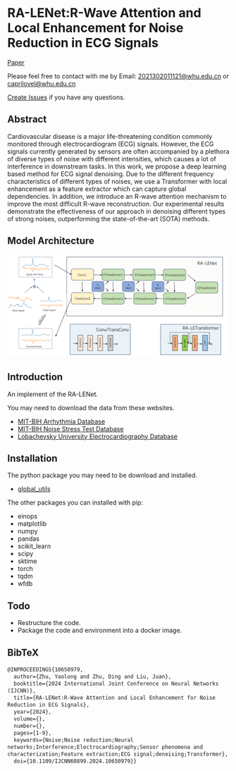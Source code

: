 # RA-LENet:R-Wave Attention and Local Enhancement for Noise Reduction in ECG Signals
[Paper](https://ieeexplore.ieee.org/document/10650979)

Please feel free to contact with me by Email: [2021302011121@whu.edu.cn](mailto:2021302011121@whu.edu.cn) or [caprilovel@whu.edu.cn](mailto:caprilovel@whu.edu.cn)

[Create Issues](https://https://github.com/caprilovel/ECG_Denoise/issues) if you have any questions.

## Abstract 

Cardiovascular disease is a major life-threatening condition commonly monitored through electrocardiogram (ECG) signals. However, the ECG signals currently generated by sensors are often accompanied by a plethora of diverse types of noise with different intensities, which causes a lot of interference in downstream tasks. In this work, we propose a deep learning based method for ECG signal denoising. Due to the different frequency characteristics of different types of noises, we use a Transformer with local enhancement as a feature extractor which can capture global dependencies. In addition, we introduce an R-wave attention mechanism to improve the most difficult R-wave reconstruction. Our experimental results demonstrate the effectiveness of our approach in denoising different types of strong noises, outperforming the state-of-the-art (SOTA) methods.



## Model Architecture

![](./readme_assets/whole_arch.png)

## Introduction

An implement of the RA-LENet.

You may need to download the data from these websites.

- [MIT-BIH Arrhythmia Database](https://www.physionet.org/content/mitdb/1.0.0/)
- [MIT-BIH Noise Stress Test Database](https://www.physionet.org/content/nstdb/1.0.0/)
- [Lobachevsky University Electrocardiography Database](https://physionet.org/content/ludb/1.0.1/)


## Installation

The python package you may need to be download and installed.

- [global_utils](https://github.com/caprilovel/global_utils)

The other packages you can installed with pip:

- einops
- matplotlib
- numpy
- pandas
- scikit_learn
- scipy
- sktime
- torch
- tqdm
- wfdb
## Todo
- Restructure the code.
- Package the code and environment into a docker image.
## BibTeX
```
@INPROCEEDINGS{10650979,
  author={Zhu, Yaolong and Zhu, Ding and Liu, Juan},
  booktitle={2024 International Joint Conference on Neural Networks (IJCNN)}, 
  title={RA-LENet:R-Wave Attention and Local Enhancement for Noise Reduction in ECG Signals}, 
  year={2024},
  volume={},
  number={},
  pages={1-9},
  keywords={Noise;Noise reduction;Neural networks;Interference;Electrocardiography;Sensor phenomena and characterization;Feature extraction;ECG signal;denoising;Transformer},
  doi={10.1109/IJCNN60899.2024.10650979}}

```


